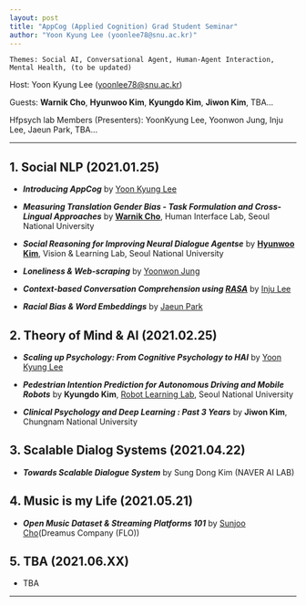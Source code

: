 ```yaml
---
layout: post
title: "AppCog (Applied Cognition) Grad Student Seminar"
author: "Yoon Kyung Lee (yoonlee78@snu.ac.kr)"
---
```


    Themes: Social AI, Conversational Agent, Human-Agent Interaction, Mental Health, (to be updated)
    
Host: Yoon Kyung Lee (yoonlee78@snu.ac.kr) <br>

Guests: **Warnik Cho**, **Hyunwoo Kim**, **Kyungdo Kim**, **Jiwon Kim**, TBA... <br>

Hfpsych lab Members (Presenters): YoonKyung Lee, Yoonwon Jung, Inju Lee, Jaeun Park, TBA... <br>

-----------------

## 1. Social NLP (2021.01.25)

- _**Introducing AppCog**_ by [Yoon Kyung Lee](https://yoonlee78.github.io/about) 

- _**Measuring Translation Gender Bias - Task Formulation and Cross-Lingual Approaches**_ by **[Warnik Cho](https://sites.google.com/site/warnikchow/home)**, Human Interface Lab, Seoul National University

-  _**Social Reasoning for Improving Neural Dialogue Agentse**_ by **[Hyunwoo Kim](https://hyunw.kim/)**, Vision & Learning Lab, Seoul National University

- _**Loneliness & Web-scraping**_ by [Yoonwon Jung](http://hfpsych.snu.ac.kr/Portfolio/portfolio_YoonwonJung.html)

- _**Context-based Conversation Comprehension using [RASA](https://rasa.com/)**_ by [Inju Lee](http://hfpsych.snu.ac.kr/Portfolio/portfolio_InjuLee.html)

- _**Racial Bias & Word Embeddings**_ by [Jaeun Park](http://hfpsych.snu.ac.kr/Portfolio/portfolio_JaeEunPark.html)



## 2. Theory of Mind & AI (2021.02.25)

- _**Scaling up Psychology: From Cognitive Psychology to HAI**_ by [Yoon Kyung Lee](https://yoonlee78.github.io/about) 

- _**Pedestrian Intention Prediction for Autonomous Driving and Mobile Robots**_ by **Kyungdo Kim**, [Robot Learning Lab](http://rllab.snu.ac.kr/), Seoul National University

- _**Clinical Psychology and Deep Learning : Past 3 Years**_ by **Jiwon Kim**, Chungnam National University


## 3. Scalable Dialog Systems (2021.04.22)

- _**Towards Scalable Dialogue System**_ by Sung Dong Kim (NAVER AI LAB) 


## 4. Music is my Life (2021.05.21)

- _**Open Music Dataset & Streaming Platforms 101**_ by [Sunjoo Cho](https://maily.so/musicdata/about)(Dreamus Company (FLO))


## 5. TBA (2021.06.XX)

- TBA


----
